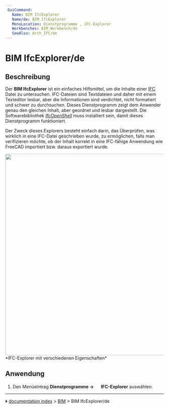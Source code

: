 ```yaml
---
 GuiCommand:
   Name: BIM IfcExplorer
   Name/de: BIM IfcExplorer
   MenuLocation: Dienstprogramme , IFC-Explorer
   Workbenches: BIM_Workbench/de
   SeeAlso: Arch_IFC/de
---
```


# BIM IfcExplorer/de



## Beschreibung

Der **BIM IfcExplorer** ist ein einfaches Hilfsmittel, um die Inhalte einer [IFC](Arch_IFC/de.md) Datei zu untersuchen. IFC-Dateien sind Textdateien und daher mit einem Texteditor lesbar, aber die Informationen sind verdichtet, nicht formatiert und schwer zu durchsuchen. Dieses Dienstprogramm zeigt dem Anwender genau den gleichen Inhalt, aber geordnet und lesbar dargestellt. Die Softwarebibliothek *[IfcOpenShell](IfcOpenShell/de.md)* muss installiert sein, damit dieses Dienstprogramm funktioniert.

Der Zweck dieses Explorers besteht einfach darin, das Überprüfen, was wirklich in eine IFC-Datei geschrieben wurde, zu ermöglichen, falls man verifizieren möchte, ob der Inhalt korrekt in eine IFC-fähige Anwendung wie FreeCAD importiert bzw. daraus exportiert wurde.

<img alt="" src=images/Arch_IfcExplorer_example.jpg  style="width:640px;"> 
*IFC-Explorer mit verschiedenen Eigenschaften*



## Anwendung

1.  Den Menüeintrag **Dienstprogramme → <img src="images/BIM_IfcExplorer.svg" width=16px> IFC-Explorer** auswählen.



---
⏵ [documentation index](../README.md) > [BIM](BIM_Workbench.md) > BIM IfcExplorer/de
